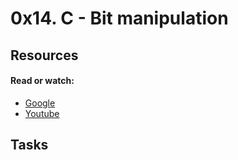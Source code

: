 # 0x14. C - Bit manipulation </br>
## Resources </br>

#### Read or watch: </br>
* [Google](https://www.google.com/webhp?q=bit+manipulation+C)
* [Youtube](https://www.youtube.com/results?search_query=bitwise+operators+in+c)

## Tasks </br>
